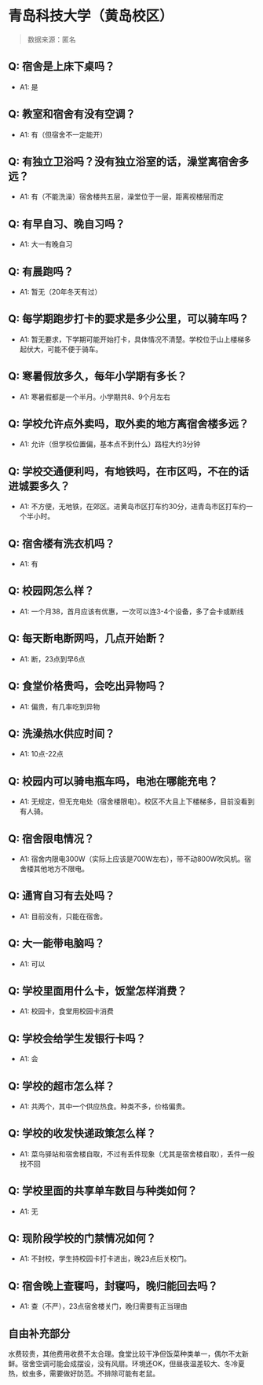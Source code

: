 # 青岛科技大学（黄岛校区）

> 数据来源：匿名

## Q: 宿舍是上床下桌吗？

- A1: 是

## Q: 教室和宿舍有没有空调？

- A1: 有（但宿舍不一定能开）

## Q: 有独立卫浴吗？没有独立浴室的话，澡堂离宿舍多远？

- A1: 有（不能洗澡）宿舍楼共五层，澡堂位于一层，距离视楼层而定

## Q: 有早自习、晚自习吗？

- A1: 大一有晚自习

## Q: 有晨跑吗？

- A1: 暂无（20年冬天有过）

## Q: 每学期跑步打卡的要求是多少公里，可以骑车吗？

- A1: 暂无要求，下学期可能开始打卡，具体情况不清楚。学校位于山上楼梯多起伏大，可能不便于骑车。

## Q: 寒暑假放多久，每年小学期有多长？

- A1: 寒暑假都是一个半月。小学期共8、9个月左右

## Q: 学校允许点外卖吗，取外卖的地方离宿舍楼多远？

- A1: 允许（但学校位置偏，基本点不到什么）路程大约3分钟

## Q: 学校交通便利吗，有地铁吗，在市区吗，不在的话进城要多久？

- A1: 不方便，无地铁，在郊区。进黄岛市区打车约30分，进青岛市区打车约一个半小时。

## Q: 宿舍楼有洗衣机吗？

- A1: 有

## Q: 校园网怎么样？

- A1: 一个月38，首月应该有优惠，一次可以连3-4个设备，多了会卡或断线

## Q: 每天断电断网吗，几点开始断？

- A1: 断，23点到早6点

## Q: 食堂价格贵吗，会吃出异物吗？

- A1: 偏贵，有几率吃到异物

## Q: 洗澡热水供应时间？

- A1: 10点-22点

## Q: 校园内可以骑电瓶车吗，电池在哪能充电？

- A1: 无规定，但无充电处（宿舍楼限电）。校区不大且上下楼梯多，目前没看到有人骑。

## Q: 宿舍限电情况？

- A1: 宿舍内限电300W（实际上应该是700W左右），带不动800W吹风机。宿舍楼其他地方不限电。

## Q: 通宵自习有去处吗？

- A1: 目前没有，只能在宿舍。

## Q: 大一能带电脑吗？

- A1: 可以

## Q: 学校里面用什么卡，饭堂怎样消费？

- A1: 校园卡，食堂用校园卡消费

## Q: 学校会给学生发银行卡吗？

- A1: 会

## Q: 学校的超市怎么样？

- A1: 共两个，其中一个供应热食。种类不多，价格偏贵。

## Q: 学校的收发快递政策怎么样？

- A1: 菜鸟驿站和宿舍楼自取，不过有丢件现象（尤其是宿舍楼自取），丢件一般找不回

## Q: 学校里面的共享单车数目与种类如何？

- A1: 无

## Q: 现阶段学校的门禁情况如何？

- A1: 不封校，学生持校园卡打卡进出，晚23点后关校门。

## Q: 宿舍晚上查寝吗，封寝吗，晚归能回去吗？

- A1: 查（不严），23点宿舍楼关门，晚归需要有正当理由

## 自由补充部分

水费较贵，其他费用收费不太合理。食堂比较干净但饭菜种类单一，偶尔不太新鲜。宿舍空调可能会成摆设，没有风扇。环境还OK，但昼夜温差较大、冬冷夏热，蚊虫多，需要做好防范。不排除可能有老鼠。